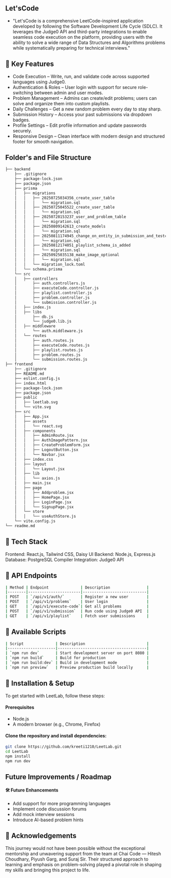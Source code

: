 


## Let'sCode
- "Let'sCode is a comprehensive LeetCode-inspired application developed by following the Software Development Life Cycle (SDLC). It leverages the Judge0 API and third-party integrations to enable seamless code execution on the platform, providing users with the ability to solve a wide range of Data Structures and Algorithms problems while systematically preparing for technical interviews."



## 🌟 Key Features
- Code Execution – Write, run, and validate code across supported languages using Judge0.
- Authentication & Roles – User login with support for secure role-switching between admin and user modes.
- Problem Management – Admins can create/edit problems; users can solve and organize them into custom playlists.
- Daily Challenges – Get a new random problem every day to stay sharp.
- Submission History – Access your past submissions via dropdown badges.
- Profile Settings – Edit profile information and update passwords securely.
- Responsive Design – Clean interface with modern design and structured footer for smooth navigation.


## Folder's and File Structure
```bash
├── backend
    ├── .gitignore
    ├── package-lock.json
    ├── package.json
    ├── prisma
    │   ├── migrations
    │   │   ├── 20250725034356_create_user_table
    │   │   │   └── migration.sql
    │   │   ├── 20250725045522_create_user_table
    │   │   │   └── migration.sql
    │   │   ├── 20250728153237_user_and_problem_table
    │   │   │   └── migration.sql
    │   │   ├── 20250809142613_create_models
    │   │   │   └── migration.sql
    │   │   ├── 20250811174945_change_on_entity_in_submission_and_testcase_table
    │   │   │   └── migration.sql
    │   │   ├── 20250812174051_playlist_schema_is_added
    │   │   │   └── migration.sql
    │   │   ├── 20250925035138_make_image_optional
    │   │   │   └── migration.sql
    │   │   └── migration_lock.toml
    │   └── schema.prisma
    └── src
    │   ├── controllers
    │       ├── auth.controllers.js
    │       ├── executeCode.controller.js
    │       ├── playlist.controller.js
    │       ├── problem.controller.js
    │       └── submission.controller.js
    │   ├── index.js
    │   ├── libs
    │       ├── db.js
    │       └── judge0.lib.js
    │   ├── middleware
    │       └── auth.middleware.js
    │   └── routes
    │       ├── auth.routes.js
    │       ├── executeCode.routes.js
    │       ├── playlist.routes.js
    │       ├── problem.routes.js
    │       └── submission.routes.js
├── frontend
    ├── .gitignore
    ├── README.md
    ├── eslint.config.js
    ├── index.html
    ├── package-lock.json
    ├── package.json
    ├── public
    │   ├── leetlab.svg
    │   └── vite.svg
    ├── src
    │   ├── App.jsx
    │   ├── assets
    │   │   └── react.svg
    │   ├── components
    │   │   ├── AdminRoute.jsx
    │   │   ├── AuthImagePattern.jsx
    │   │   ├── CreateProblemForm.jsx
    │   │   ├── LogoutButton.jsx
    │   │   └── Navbar.jsx
    │   ├── index.css
    │   ├── layout
    │   │   └── Layout.jsx
    │   ├── lib
    │   │   └── axios.js
    │   ├── main.jsx
    │   ├── page
    │   │   ├── Addproblem.jsx
    │   │   ├── HomePage.jsx
    │   │   ├── LoginPage.jsx
    │   │   └── SignupPage.jsx
    │   └── store
    │   │   └── useAuthStore.js
    └── vite.config.js
└── readme.md
```


## 🧰 Tech Stack
Frontend: React.js, Tailwind CSS, Daisy UI
Backend: Node.js, Express.js
Database: PostgreSQL
Compiler Integration: Judge0 API

## 📡 API Endpoints
```bash
| Method | Endpoint              | Description                |
|--------|-----------------------|----------------------------|
| POST   | `/api/v1/auth/`       | Register a new user        |
| POST   | `/api/v1/problems`    | User login                 |
| GET    | `/api/v1/execute-code`| Get all problems           |
| POST   | `/api/v1/submission`  | Run code using Judge0 API  |
| GET    | `/api/v1/playlist`    | Fetch user submissions     |
```

## 📜 Available Scripts
```bash
| Script              | Description                           |
|---------------------|---------------------------------------|
| `npm run dev`       | Start development server on port 8080 |
| `npm run build`     | Build for production                  |
| `npm run build:dev` | Build in development mode             |
| `npm run preview`   | Preview production build locally      |
```

## 🚀 Installation & Setup
To get started with LeetLab, follow these steps:

#### Prerequisites
- Node.js
- A modern browser (e.g., Chrome, Firefox)

#### Clone the repository and install dependencies:  
```bash
git clone https://github.com/kreeti1210/LeetLab.git
cd LeetLab
npm install
npm run dev
```


## Future Improvements / Roadmap
#### 🛠 Future Enhancements
- Add support for more programming languages  
- Implement code discussion forums  
- Add mock interview sessions  
- Introduce AI-based problem hints  

##  🙏 Acknowledgements
This journey would not have been possible without the exceptional mentorship and unwavering support from the team at Chai Code — Hitesh Choudhary, Piyush Garg, and Suraj Sir. Their structured approach to learning and emphasis on problem-solving played a pivotal role in shaping my skills and bringing this project to life.

